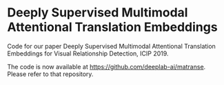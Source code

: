 # Deeply Supervised Multimodal Attentional Translation Embeddings
Code for our paper Deeply Supervised Multimodal Attentional Translation Embeddings for Visual Relationship Detection, ICIP 2019.

The code is now available at https://github.com/deeplab-ai/matranse. Please refer to that repository.
